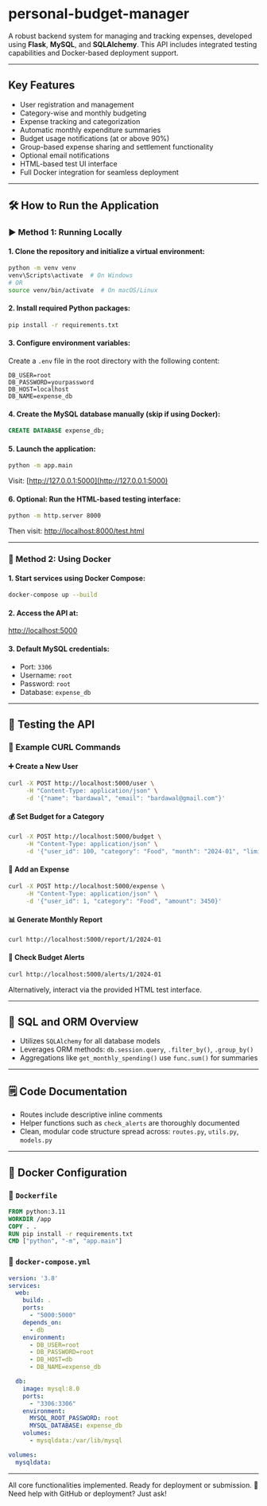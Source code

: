# personal-budget-manager

A robust backend system for managing and tracking expenses, developed using **Flask**, **MySQL**, and **SQLAlchemy**. This API includes integrated testing capabilities and Docker-based deployment support.

---

##  Key Features

- User registration and management
- Category-wise and monthly budgeting
- Expense tracking and categorization
- Automatic monthly expenditure summaries
- Budget usage notifications (at or above 90%)
- Group-based expense sharing and settlement functionality
- Optional email notifications
- HTML-based test UI interface
- Full Docker integration for seamless deployment

---

## 🛠️ How to Run the Application

### ▶️ Method 1: Running Locally

#### 1. Clone the repository and initialize a virtual environment:

```bash
python -m venv venv
venv\Scripts\activate  # On Windows
# OR
source venv/bin/activate  # On macOS/Linux
```

#### 2. Install required Python packages:

```bash
pip install -r requirements.txt
```

#### 3. Configure environment variables:

Create a `.env` file in the root directory with the following content:

```env
DB_USER=root
DB_PASSWORD=yourpassword
DB_HOST=localhost
DB_NAME=expense_db
```

#### 4. Create the MySQL database manually (skip if using Docker):

```sql
CREATE DATABASE expense_db;
```

#### 5. Launch the application:

```bash
python -m app.main
```

Visit: [http://127.0.0.1:5000](http://127.0.0.1:5000)

#### 6. Optional: Run the HTML-based testing interface:

```bash
python -m http.server 8000
```

Then visit: [http://localhost:8000/test.html](http://localhost:8000/test.html)

---

### 🐳 Method 2: Using Docker

#### 1. Start services using Docker Compose:

```bash
docker-compose up --build
```

#### 2. Access the API at:

[http://localhost:5000](http://localhost:5000)

#### 3. Default MySQL credentials:

- Port: `3306`
- Username: `root`
- Password: `root`
- Database: `expense_db`

---

## 🧪 Testing the API

### 🧷 Example CURL Commands

#### ➕ Create a New User

```bash
curl -X POST http://localhost:5000/user \
     -H "Content-Type: application/json" \
     -d '{"name": "bardawal", "email": "bardawal@gmail.com"}'
```

#### 💰 Set Budget for a Category

```bash
curl -X POST http://localhost:5000/budget \
     -H "Content-Type: application/json" \
     -d '{"user_id": 100, "category": "Food", "month": "2024-01", "limit": 1000}'
```

#### 🧾 Add an Expense

```bash
curl -X POST http://localhost:5000/expense \
     -H "Content-Type: application/json" \
     -d '{"user_id": 1, "category": "Food", "amount": 3450}'
```

#### 📊 Generate Monthly Report

```bash
curl http://localhost:5000/report/1/2024-01
```

#### 🚨 Check Budget Alerts

```bash
curl http://localhost:5000/alerts/1/2024-01
```

Alternatively, interact via the provided HTML test interface.

---

## 📘 SQL and ORM Overview

- Utilizes `SQLAlchemy` for all database models
- Leverages ORM methods: `db.session.query`, `.filter_by()`, `.group_by()`
- Aggregations like `get_monthly_spending()` use `func.sum()` for summaries

---

## 🗒️ Code Documentation

- Routes include descriptive inline comments
- Helper functions such as `check_alerts` are thoroughly documented
- Clean, modular code structure spread across: `routes.py`, `utils.py`, `models.py`

---

## 🐋 Docker Configuration

### 📄 `Dockerfile`

```Dockerfile
FROM python:3.11
WORKDIR /app
COPY . .
RUN pip install -r requirements.txt
CMD ["python", "-m", "app.main"]
```

### 📄 `docker-compose.yml`

```yaml
version: '3.8'
services:
  web:
    build: .
    ports:
      - "5000:5000"
    depends_on:
      - db
    environment:
      - DB_USER=root
      - DB_PASSWORD=root
      - DB_HOST=db
      - DB_NAME=expense_db

  db:
    image: mysql:8.0
    ports:
      - "3306:3306"
    environment:
      MYSQL_ROOT_PASSWORD: root
      MYSQL_DATABASE: expense_db
    volumes:
      - mysqldata:/var/lib/mysql

volumes:
  mysqldata:
```

---

All core functionalities implemented. Ready for deployment or submission. 🎯
Need help with GitHub or deployment? Just ask!

